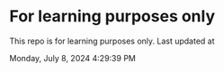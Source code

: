 # For learning purposes only
This repo is for learning purposes only.
Last updated at

Monday, July 8, 2024 4:29:39 PM

